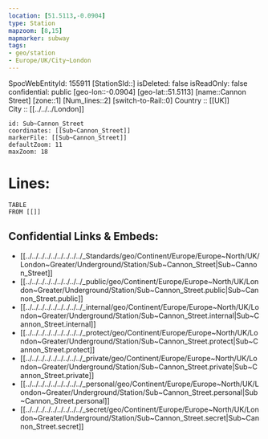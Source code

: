 ```yaml
---
location: [51.5113,-0.0904] 
type: Station 
mapzoom: [8,15] 
mapmarker: subway 
tags:
- geo/station
- Europe/UK/City~London
---
```

SpocWebEntityId: 155911
[StationSId::] 
isDeleted: false
isReadOnly: false
confidential: public
[geo-lon::-0.0904] 
[geo-lat::51.5113] 
[name::Cannon Street] 
[zone::1] 
[Num_lines::2] 
[switch-to-Rail::0] 
Country :: [[UK]]  
City :: [[../../../London]]  


```leaflet
id: Sub~Cannon_Street
coordinates: [[Sub~Cannon_Street]] 
markerFile: [[Sub~Cannon_Street]] 
defaultZoom: 11 
maxZoom: 18
```


# Lines: 
```dataview
TABLE 
FROM [[]] 
```

## Confidential Links & Embeds: 
- [[../../../../../../../../../_Standards/geo/Continent/Europe/Europe~North/UK/London~Greater/Underground/Station/Sub~Cannon_Street|Sub~Cannon_Street]] 
- [[../../../../../../../../../_public/geo/Continent/Europe/Europe~North/UK/London~Greater/Underground/Station/Sub~Cannon_Street.public|Sub~Cannon_Street.public]] 
- [[../../../../../../../../../_internal/geo/Continent/Europe/Europe~North/UK/London~Greater/Underground/Station/Sub~Cannon_Street.internal|Sub~Cannon_Street.internal]] 
- [[../../../../../../../../../_protect/geo/Continent/Europe/Europe~North/UK/London~Greater/Underground/Station/Sub~Cannon_Street.protect|Sub~Cannon_Street.protect]] 
- [[../../../../../../../../../_private/geo/Continent/Europe/Europe~North/UK/London~Greater/Underground/Station/Sub~Cannon_Street.private|Sub~Cannon_Street.private]] 
- [[../../../../../../../../../_personal/geo/Continent/Europe/Europe~North/UK/London~Greater/Underground/Station/Sub~Cannon_Street.personal|Sub~Cannon_Street.personal]] 
- [[../../../../../../../../../_secret/geo/Continent/Europe/Europe~North/UK/London~Greater/Underground/Station/Sub~Cannon_Street.secret|Sub~Cannon_Street.secret]] 
